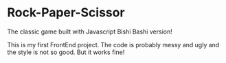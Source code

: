 # Rock-Paper-Scissor

The classic game built with Javascript Bishi Bashi version!

This is my first FrontEnd project. The code is probably messy and ugly and the style is not so good. But it works fine!